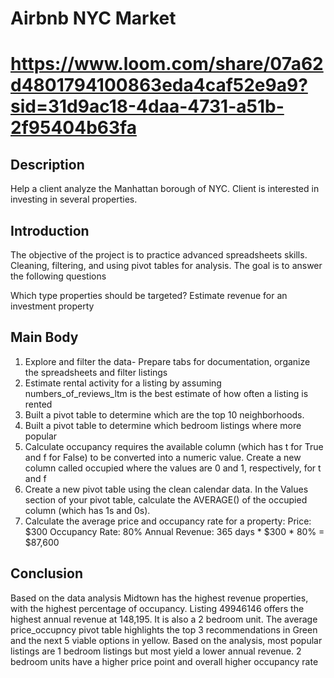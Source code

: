 # Airbnb NYC Market
# https://www.loom.com/share/07a62d4801794100863eda4caf52e9a9?sid=31d9ac18-4daa-4731-a51b-2f95404b63fa
## Description
Help a client analyze the Manhattan borough of NYC. Client is interested in investing in several properties.

## Introduction
The objective of the project is to practice advanced spreadsheets skills. Cleaning, filtering, and using pivot tables for analysis. The goal is to answer the following questions

Which type properties should be targeted?
Estimate revenue for an investment property

## Main Body

1) Explore and filter the data- Prepare tabs for documentation, organize the spreadsheets and filter listings
2) Estimate rental activity for a listing by assuming numbers_of_reviews_ltm is the best estimate of how often a listing is rented
3) Built a pivot table to determine which are the top 10 neighborhoods.
4) Built a pivot table to determine which bedroom listings where more popular
5) Calculate occupancy requires the available column (which has t for True and f for False) to be converted into a numeric value. Create a new column called occupied where the values are 0 and 1, respectively, for t and f
6) Create a new pivot table using the clean calendar data. In the Values section of your pivot table, calculate the AVERAGE() of the occupied column (which has 1s and 0s). 
7) Calculate the average price and occupancy rate for a property:
Price: $300
Occupancy Rate: 80%
Annual Revenue: 365 days * $300 * 80% = $87,600

## Conclusion

Based on the data analysis Midtown has the highest revenue properties, with the highest percentage of occupancy.
Listing 49946146 offers the highest annual revenue at 148,195. It is also a 2 bedroom unit.
The average price_occupncy pivot table highlights the top 3 recommendations in Green and the next 5 viable options in yellow. 
Based on the analysis, most popular listings are 1 bedroom listings but most yield a lower annual revenue. 2 bedroom units have a higher price point and overall higher occupancy rate  
